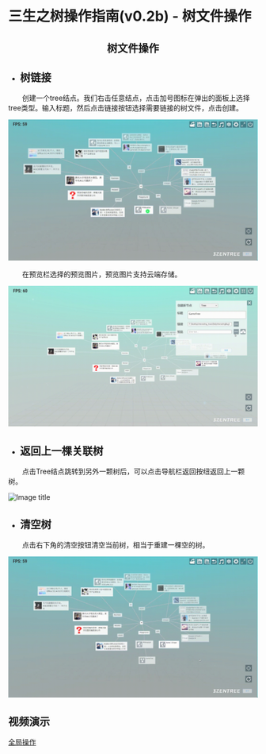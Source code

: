 # 三生之树操作指南(v0.2b) - 树文件操作

## <div align="center">树文件操作</div>

* ## 树链接
&emsp;&emsp;创建一个tree结点。我们右击任意结点，点击加号图标在弹出的面板上选择tree类型。输入标题，然后点击链接按钮选择需要链接的树文件，点击创建。

![Image title](images/TreeFileOperation/TreeChaining.gif)

&emsp;&emsp;在预览栏选择的预览图片，预览图片支持云端存储。

![Image title](images/TreeFileOperation/UploadPictures.gif)

* ## 返回上一棵关联树
&emsp;&emsp;点击Tree结点跳转到另外一颗树后，可以点击导航栏返回按纽返回上一颗树。

![Image title](images/TreeFileOperation/ReturnLastTree.gif)

* ## 清空树
&emsp;&emsp;点击右下角的清空按钮清空当前树，相当于重建一棵空的树。

![Image title](images/TreeFileOperation/ClearTree.gif)
## 视频演示
<a href="https://www.bilibili.com/video/BV1bX4y1s73Y/?spm_id_from=333.788.recommend_more_video.2&vd_source=889ee3ee3ea16ab369623903dfaa87f4" target="_blank">全局操作</a>


